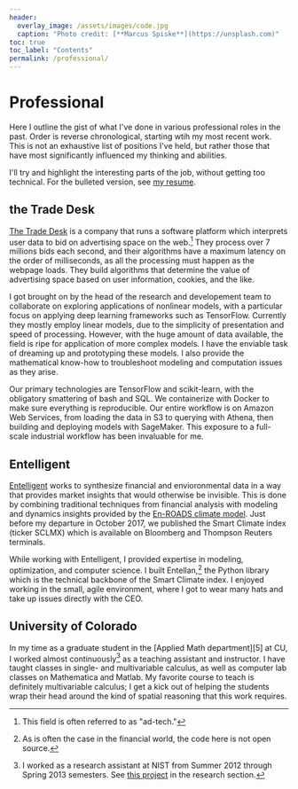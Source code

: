 ```yaml
---
header:
  overlay_image: /assets/images/code.jpg
  caption: "Photo credit: [**Marcus Spiske**](https://unsplash.com)"
toc: true
toc_label: "Contents"
permalink: /professional/
---
```


# Professional

Here I outline the gist of what I've done in various professional roles in the
past. Order is reverse chronological, starting wtih my most recent work. This is
not an exhaustive list of positions I've held, but rather those that have most
significantly influenced my thinking and abilities. 

I'll try and highlight the interesting parts of the job, without getting too
technical. For the bulleted version, see [my resume][1].

## the Trade Desk

[The Trade Desk][2] is a company that runs a software platform which interprets
user data to bid on advertising space on the web.[^fnote1] They process over 7
millions bids each second, and their algorithms have a maximum latency on the
order of milliseconds, as all the processing must happen as the webpage
loads. They build algorithms that determine the value of advertising space based
on user information, cookies, and the like.

I got brought on by the head of the research and developement team to
collaborate on exploring applications of nonlinear models, with a particular
focus on applying deep learning frameworks such as TensorFlow. Currently they
mostly employ linear models, due to the simplicity of presentation and speed of
processing. However, with the huge amount of data available, the field is ripe
for application of more complex models. I have the enviable task of dreaming up
and prototyping these models. I also provide the mathematical know-how to
troubleshoot modeling and computation issues as they arise.

Our primary technologies are TensorFlow and scikit-learn, with the obligatory
smattering of bash and SQL. We containerize with Docker to make sure everything
is reproducible. Our entire workflow is on Amazon Web Services, from loading the
data in S3 to querying with Athena, then building and deploying models with
SageMaker. This exposure to a full-scale industrial workflow has been invaluable
for me.

## Entelligent

[Entelligent][3] works to synthesize financial and envioronmental data in a way
that provides market insights that would otherwise be invisible. This is done by
combining traditional techniques from financial analysis with modeling and
dynamics insights provided by the [En-ROADS climate model][4]. Just before my
departure in October 2017, we published the Smart Climate index (ticker SCLMX)
which is available on Bloomberg and Thompson Reuters terminals.

While working with Entelligent, I provided expertise in modeling, optimization,
and computer science. I built Entellan,[^fnote2] the Python library which is the
technical backbone of the Smart Climate index. I enjoyed working in the small,
agile environment, where I got to wear many hats and take up issues directly
with the CEO.

## University of Colorado

In my time as a graduate student in the [Applied Math department][5] at CU, I
worked almost continuously[^fnote3] as a teaching assistant and instructor. I
have taught classes in single- and multivariable calculus, as well as computer
lab classes on Mathematica and Matlab. My favorite course to teach is definitely
multivariable calculus; I get a kick out of helping the students wrap their head
around the kind of spatial reasoning that this work requires.



[1]: /assets/docs/resume.pdf

[2]: https://www.thetradedesk.com/about

[3]: https://www.entelligent.com/

[4]: https://www.climateinteractive.org/tools/en-roads/

[^fnote1]: This field is often referred to as "ad-tech."

[^fnote2]: As is often the case in the financial world, the code here is not
    open source.
	
[^fnote3]: I worked as a research assistant at NIST from Summer 2012 through
    Spring 2013 semesters. See [this project](/research/qm_stats/) in the research
    section.
